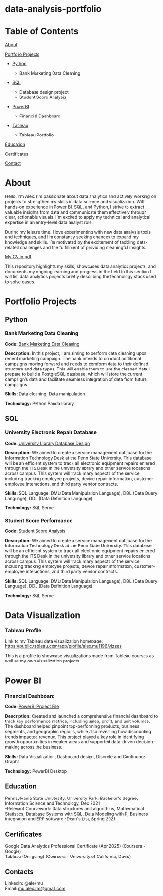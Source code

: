 # data-analysis-portfolio

# Table of Contents

[About](#about)

[Portfolio Projects](#portfolio-projects) <br>

  - [Python](#python) <br>
    - Bank Marketing Data Cleaning <br>

  - [SQL](#sql) <br>
    - Database design project <br>
    - Student Score Analysis <br>

  - [PowerBI](#power-bi) <br>
    - Financial Dashboard <br>

  - [Tableau](#tableau-profile) <br>
    - Tableau Portfolio <br>

[Education](#education)

[Certificates](#certificates)

[Contact](#contacts)

# About

Hello, I'm Alex. I'm passionate about data analytics and actively working on projects to strengthen my skills in data science and visualization. With hands-on experience in Power BI, SQL, and Python, I strive to extract valuable insights from data and communicate them effectively through clear, actionable visuals. I'm excited to apply my technical and analytical expertise in an entry-level data analyst role.

During my leisure time, I love experimenting with new data analysis tools and techniques, and I’m constantly seeking chances to expand my knowledge and skills. I’m motivated by the excitement of tackling data-related challenges and the fulfillment of providing meaningful insights.

[My CV in pdf](path/to/your-cv.pdf)

This repository highlights my skills, showcases data analytics projects, and documents my ongoing learning and progress in the field.In this section I will list data analytics projects briefly describing the technology stack used to solve cases.



# Portfolio Projects

## Python

### Bank Marketing Data Cleaning

**Code:** [Bank Marketing Data Cleaning]()

**Description:** In this project, I am aiming to perform data cleaning upon recent marketing campaign. The bank intends to conduct additional campaigns moving forward and needs to comform data to their defined structure and data types. This will enable them to use the cleaned data I prepare to build a PostgreSQL database, which will store the current campaign’s data and facilitate seamless integration of data from future campaigns.

**Skills:** Data cleaning, Data manipulation

**Technology:** Python Panda library


## SQL

### University Electronic Repair Database

**Code:** [University Library Database Design]()

**Description:** We aimed to create a service management database for the Information Technology Desk at the Penn State University. This database will be an efficient system to track all electronic equipment repairs entered through the ITS Desk in the university library and other service locations across campus. This system will track many aspects of the service, including tracking employee projects, device repair information, customer-employee interactions, and third party vendor contracts.

**Skills:** SQL Language: DML(Data Manipulation Language), DQL (Data Query Language), DDL (Data Definition Language).

**Technology:** SQL Server

### Student Score Performance

**Code:** [Student Score Analysis]()

**Description:** We aimed to create a service management database for the Information Technology Desk at the Penn State University. This database will be an efficient system to track all electronic equipment repairs entered through the ITS Desk in the university library and other service locations across campus. This system will track many aspects of the service, including tracking employee projects, device repair information, customer-employee interactions, and third party vendor contracts.

**Skills:** SQL Language: DML(Data Manipulation Language), DQL (Data Query Language), DDL (Data Definition Language).

**Technology:** SQL Server


# Data Visualization

### Tableau Profile
Link to my Tableau data visualization homepage: https://public.tableau.com/app/profile/alex.mu1196/vizzes

This is a profile to showcase visualizations made from Tableau courses as well as my own visualization projects


# Power BI

### Financial Dashboard

**Code:** [PowerBI Project File]()

**Description:** Created and launched a comprehensive financial dashboard to track key performance metrics, including sales, profit, and unit volumes. The dashboard helped pinpoint top-performing products, business segments, and geographic regions, while also revealing how discounting trends impacted revenue. This project played a key role in identifying growth opportunities in weaker areas and supported data-driven decision-making across the business.

**Skills:** Data Visualization, Dashboard design, Discrete and Continuous Graphs

**Technology:** PowerBI Desktop


## Education
Pennsylvania State University, University Park: Bachelor's degree, Information Science and Technology, Dec 2021 <br>
    -Relevant Coursework: Data structures and algorithms, Mathematical Statistics, Database Systems with SQL, Data Modeling with R, Business Integration and ERP software 
    -Dean's List, Spring 2021
    

## Certificates
Google Data Analytics Professional Certificate (Apr 2025) (Coursera - Google) <br>
Tableau (On-going) (Coursera - University of California, Davis)


## Contacts
LinkedIn: @alexmu <br>
Email: mu.alex.rm@gmail.com